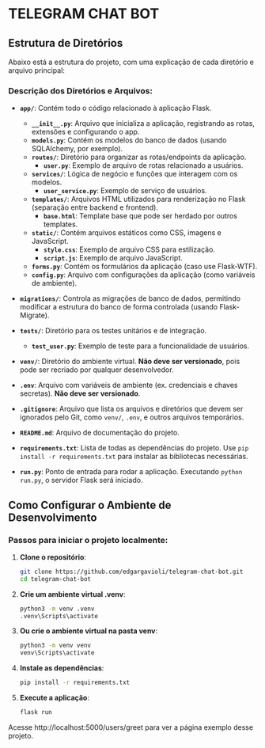 # TELEGRAM CHAT BOT

## Estrutura de Diretórios
Abaixo está a estrutura do projeto, com uma explicação de cada diretório e arquivo principal:

### Descrição dos Diretórios e Arquivos:
- **`app/`**: Contém todo o código relacionado à aplicação Flask.
  - **`__init__.py`**: Arquivo que inicializa a aplicação, registrando as rotas, extensões e configurando o app.
  - **`models.py`**: Contém os modelos do banco de dados (usando SQLAlchemy, por exemplo).
  - **`routes/`**: Diretório para organizar as rotas/endpoints da aplicação.
    - **`user.py`**: Exemplo de arquivo de rotas relacionado a usuários.
  - **`services/`**: Lógica de negócio e funções que interagem com os modelos.
    - **`user_service.py`**: Exemplo de serviço de usuários.
  - **`templates/`**: Arquivos HTML utilizados para renderização no Flask (separação entre backend e frontend).
    - **`base.html`**: Template base que pode ser herdado por outros templates.
  - **`static/`**: Contém arquivos estáticos como CSS, imagens e JavaScript.
    - **`style.css`**: Exemplo de arquivo CSS para estilização.
    - **`script.js`**: Exemplo de arquivo JavaScript.
  - **`forms.py`**: Contém os formulários da aplicação (caso use Flask-WTF).
  - **`config.py`**: Arquivo com configurações da aplicação (como variáveis de ambiente).

- **`migrations/`**: Controla as migrações de banco de dados, permitindo modificar a estrutura do banco de forma controlada (usando Flask-Migrate).

- **`tests/`**: Diretório para os testes unitários e de integração.
  - **`test_user.py`**: Exemplo de teste para a funcionalidade de usuários.

- **`venv/`**: Diretório do ambiente virtual. **Não deve ser versionado**, pois pode ser recriado por qualquer desenvolvedor.

- **`.env`**: Arquivo com variáveis de ambiente (ex. credenciais e chaves secretas). **Não deve ser versionado**.

- **`.gitignore`**: Arquivo que lista os arquivos e diretórios que devem ser ignorados pelo Git, como `venv/`, `.env`, e outros arquivos temporários.

- **`README.md`**: Arquivo de documentação do projeto.

- **`requirements.txt`**: Lista de todas as dependências do projeto. Use `pip install -r requirements.txt` para instalar as bibliotecas necessárias.

- **`run.py`**: Ponto de entrada para rodar a aplicação. Executando `python run.py`, o servidor Flask será iniciado.

## Como Configurar o Ambiente de Desenvolvimento

### Passos para iniciar o projeto localmente:

1. **Clone o repositório**:
   ```bash
   git clone https://github.com/edgargavioli/telegram-chat-bot.git
   cd telegram-chat-bot
2. **Crie um ambiente virtual .venv**:
   ```bash
   python3 -m venv .venv
   .venv\Scripts\activate
3. **Ou crie o ambiente virtual na pasta venv**:
   ```bash
   python3 -m venv venv
   venv\Scripts\activate
4. **Instale as dependências**:
   ```bash
   pip install -r requirements.txt
5. **Execute a aplicação**:
   ```bash
   flask run
Acesse http://localhost:5000/users/greet para ver a página exemplo desse projeto.
